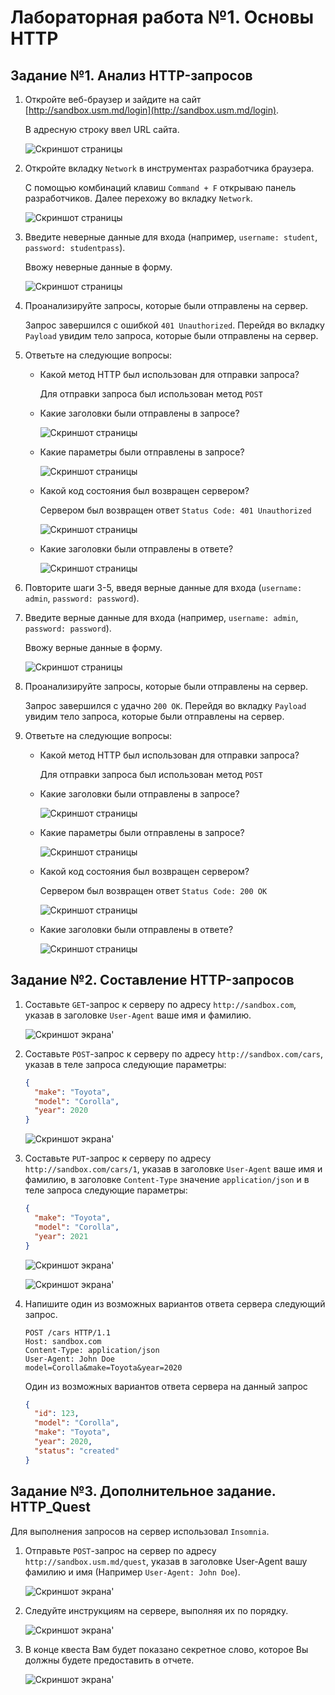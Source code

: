 # Лабораторная работа №1. Основы HTTP

## Задание №1. Анализ HTTP-запросов

1. Откройте веб-браузер и зайдите на сайт [http://sandbox.usm.md/login](http://sandbox.usm.md/login).

   В адресную строку ввел URL сайта.

   ![Скриншот страницы](<../Lab Work 1 - Basics of HTTP/images/01.png>)

2. Откройте вкладку `Network` в инструментах разработчика браузера.

   С помощью комбинаций клавиш `Command + F` открываю панель разработчиков. Далее перехожу во вкладку `Network`.

   ![Скриншот страницы](<../Lab Work 1 - Basics of HTTP/images/02.png>)

3. Введите неверные данные для входа (например, `username: student`, `password: studentpass`).

   Ввожу неверные данные в форму.

   ![Скриншот страницы](<../Lab Work 1 - Basics of HTTP/images/03.png>)

4. Проанализируйте запросы, которые были отправлены на сервер.

   Запрос завершился с ошибкой `401 Unauthorized`. Перейдя во вкладку `Payload` увидим тело запроса, которые были отправлены на сервер.

5. Ответьте на следующие вопросы:

   - Какой метод HTTP был использован для отправки запроса?

     Для отправки запроса был использован метод `POST`

   - Какие заголовки были отправлены в запросе?

     ![Скриншот страницы](<../Lab Work 1 - Basics of HTTP/images/04.png>)

   - Какие параметры были отправлены в запросе?

     ![Скриншот страницы](<../Lab Work 1 - Basics of HTTP/images/05.png>)

   - Какой код состояния был возвращен сервером?

     Сервером был возвращен ответ `Status Code: 401 Unauthorized`

     ![Скриншот страницы](<../Lab Work 1 - Basics of HTTP/images/06.png>)

   - Какие заголовки были отправлены в ответе?

     ![Скриншот страницы](<../Lab Work 1 - Basics of HTTP/images/07.png>)

6. Повторите шаги 3-5, введя верные данные для входа (`username: admin`, `password: password`).

7. Введите верные данные для входа (например, `username: admin`, `password: password`).

   Ввожу верные данные в форму.

   ![Скриншот страницы](<../Lab Work 1 - Basics of HTTP/images/08.png>)

8. Проанализируйте запросы, которые были отправлены на сервер.

   Запрос завершился с удачно `200 OK`. Перейдя во вкладку `Payload` увидим тело запроса, которые были отправлены на сервер.

9. Ответьте на следующие вопросы:

   - Какой метод HTTP был использован для отправки запроса?

     Для отправки запроса был использован метод `POST`

   - Какие заголовки были отправлены в запросе?

     ![Скриншот страницы](<../Lab Work 1 - Basics of HTTP/images/09.png>)

   - Какие параметры были отправлены в запросе?

     ![Скриншот страницы](<../Lab Work 1 - Basics of HTTP/images/10.png>)

   - Какой код состояния был возвращен сервером?

     Сервером был возвращен ответ `Status Code: 200 OK`

     ![Скриншот страницы](<../Lab Work 1 - Basics of HTTP/images/11.png>)

   - Какие заголовки были отправлены в ответе?

     ![Скриншот страницы](<../Lab Work 1 - Basics of HTTP/images/12.png>)

## Задание №2. Составление HTTP-запросов

1. Составьте `GET`-запрос к серверу по адресу `http://sandbox.com`, указав в заголовке `User-Agent` ваше имя и фамилию.

   ![Скриншот экрана'](<../Lab Work 1 - Basics of HTTP/images/13.png>)

2. Составьте `POST`-запрос к серверу по адресу `http://sandbox.com/cars`, указав в теле запроса следующие параметры:

   ```json
   {
     "make": "Toyota",
     "model": "Corolla",
     "year": 2020
   }
   ```

   ![Скриншот экрана'](<../Lab Work 1 - Basics of HTTP/images/14.png>)

3. Составьте `PUT`-запрос к серверу по адресу `http://sandbox.com/cars/1`, указав в заголовке `User-Agent` ваше имя и фамилию, в заголовке `Content-Type` значение `application/json` и в теле запроса следующие параметры:

   ```json
   {
     "make": "Toyota",
     "model": "Corolla",
     "year": 2021
   }
   ```

   ![Скриншот экрана'](<../Lab Work 1 - Basics of HTTP/images/15.png>)

   ![Скриншот экрана'](<../Lab Work 1 - Basics of HTTP/images/16.png>)

4. Напишите один из возможных вариантов ответа сервера следующий запрос.

   ```http
   POST /cars HTTP/1.1
   Host: sandbox.com
   Content-Type: application/json
   User-Agent: John Doe
   model=Corolla&make=Toyota&year=2020
   ```

   Один из возможных вариантов ответа сервера на данный запрос

   ```json
   {
     "id": 123,
     "model": "Corolla",
     "make": "Toyota",
     "year": 2020,
     "status": "created"
   }
   ```

## Задание №3. Дополнительное задание. HTTP_Quest

Для выполнения запросов на сервер использовал `Insomnia`.

1. Отправьте `POST`-запрос на сервер по адресу `http://sandbox.usm.md/quest`, указав в заголовке User-Agent вашу фамилию и имя (Например `User-Agent: John Doe`).

   ![Скриншот экрана'](<../Lab Work 1 - Basics of HTTP/images/17.png>)

2. Следуйте инструкциям на сервере, выполняя их по порядку.

   ![Скриншот экрана'](<../Lab Work 1 - Basics of HTTP/images/18.png>)

3. В конце квеста Вам будет показано секретное слово, которое Вы должны будете предоставить в отчете.

   ![Скриншот экрана'](<../Lab Work 1 - Basics of HTTP/images/19.png>)
